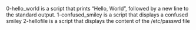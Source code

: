 0-hello_world is a script that prints “Hello, World”, followed by a new line to the standard output.
1-confused_smiley is a script that displays a confused smiley
2-hellofile is a script that displays the content of the /etc/passwd file 
